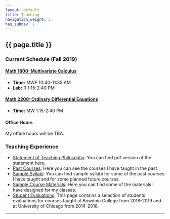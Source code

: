 ```yaml
---
layout: default
title: Teaching
navigation_weight: 3
has_subnav: 1
---
```


## {{ page.title }}

### Current Schedule (Fall 2019)

#### [Math 1800: Multivariate Calculus](https://subhadipchowdhury.github.io/teaching/courses/Fall2019.1800/)

* __Time:__ MWF 10:40-11:35 AM
* __Lab:__ R 1:15-2:40 PM

#### [Math 2208: Ordinary Differential Equations](https://subhadipchowdhury.github.io/teaching/courses/Fall2019.2208/)

* __Time:__ MW 1:15-2:40 PM


#### Office Hours

My office hours will be TBA.


### Teaching Experience

* [Statement of Teaching Philosophy](/teaching/statement): You can find pdf version of the statement here.
* [Past Courses](/teaching/courses): Here you can see the courses I have taught in the past.
* [Sample Syllabi](/teaching/syllabi): You can find sample syllabi for some of the past courses I have taught and for some planned future courses.
* [Sample Course Materials](/teaching/materials): Here you can find some of the materials I have designed for my classes.
* [Student Evaluations](/teaching/evaluations): This page contains a selection of students evaluations for courses taught at Bowdoin College from 2018-2019 and at University of Chicago from 2014-2018.

---
